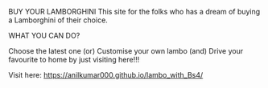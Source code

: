 BUY YOUR LAMBORGHINI
This site for the folks who has a dream of buying a Lamborghini of their choice.

WHAT YOU CAN DO?

Choose the latest one (or) Customise your own lambo (and) Drive your favourite to home by just visiting here!!!

Visit here: https://anilkumar000.github.io/lambo_with_Bs4/